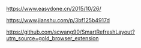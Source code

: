 https://www.easydone.cn/2015/10/26/


https://www.jianshu.com/p/3bf125b4917d


https://github.com/scwang90/SmartRefreshLayout?utm_source=gold_browser_extension